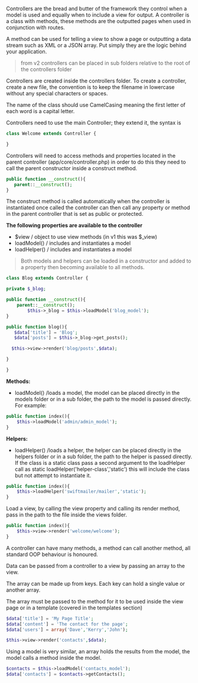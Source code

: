 Controllers are the bread and butter of the framework they control when a model is used and equally when to include a view for output. A controller is a class with methods, these methods are the outputted pages when used in conjunction with routes.

A method can be used for telling a view to show a page or outputting a data stream such as XML or a JSON array.  Put simply they are the logic behind your application.

> from v2 controllers can be placed in sub folders relative to the root of the controllers folder

Controllers are created inside the controllers folder. To create a controller, create a new file, the convention is to keep the filename in lowercase without any special characters or spaces.

The name of the class should use CamelCasing meaning the first letter of each word is a capital letter.

Controllers need to use the main Controller; they extend it, the syntax is

```php
class Welcome extends Controller {

}
```

Controllers will need to access methods and properties located in the parent controller (app/core/controller.php) in order to do this they need to call the parent constructor inside a construct method.

```php
public function __construct(){
   parent::__construct();
}
```

The construct method is called automatically when the controller is instantiated once called the controller can then call any property or method in the parent controller that is set as public or protected.

**The following properties are available to the controller**

- $view / object to use view methods (in v1 this was $_view)
- loadModel() / includes and instantiates a model
- loadHelper() / includes and instantiates a model

> Both models and helpers can be loaded in a constructor and added to a property then becoming available to all methods.

```php
class Blog extends Controller {

private $_blog;

public function __construct(){
    parent::__construct();
        $this->_blog = $this->loadModel('blog_model');
}

public function blog(){
   $data['title'] = 'Blog';
   $data['posts'] = $this->_blog->get_posts();

  $this->view->render('blog/posts',$data);

}

}
```

**Methods:**

- loadModel() /loads a model, the model can be placed directly in the models folder or in a sub folder, the path to the model is passed directly. For example:
```php
public function index(){
    $this->loadModel('admin/admin_model');
}
```

**Helpers:**

- loadHelper() /loads a helper, the helper can be placed directly in the helpers folder or in a sub folder, the path to the helper is passed directly. If the class is a static class pass a second argument to the loadHelper call as static loadHelper('helper-class','static') this will include the class but not attempt to instantiate it.
```php
public function index(){
    $this->loadHelper('swiftmailer/mailer','static');
}
```

Load a view, by calling the view property and calling its render method, pass in the path to the file inside the views folder.

```php
public function index(){
    $this->view->render('welcome/welcome');
}
```

A controller can have many methods, a method can call another method, all standard OOP behaviour is honoured.

Data can be passed from a controller to a view by passing an array to the view.

The array can be made up from keys. Each key can hold a single value or another array.

The array must be passed to the method for it to be used inside the view page or in a template (covered in the templates section)

```php
$data['title'] = 'My Page Title';
$data['content'] = 'The contact for the page';
$data['users'] = array('Dave','Kerry','John');

$this->view->render('contacts',$data);
```

Using a model is very similar, an array holds the results from the model, the model calls a method inside the model.

```php
$contacts = $this->loadModel('contacts_model');
$data['contacts'] = $contacts->getContacts();
```
